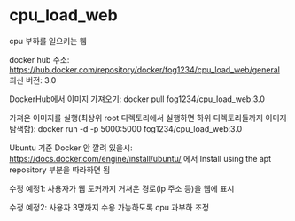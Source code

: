# cpu_load_web
cpu 부하를 일으키는 웹

docker hub 주소: https://hub.docker.com/repository/docker/fog1234/cpu_load_web/general
최신 버전: 3.0

DockerHub에서 이미지 가져오기: docker pull fog1234/cpu_load_web:3.0

가져온 이미지를 실행(최상위 root 디렉토리에서 실행하면 하위 디렉토리들까지 이미지 탐색함): docker run -d -p 5000:5000 fog1234/cpu_load_web:3.0

Ubuntu 기준 Docker 안 깔려 있을시: https://docs.docker.com/engine/install/ubuntu/ 에서 Install using the apt repository 부분을 따라하면 됨

수정 예정1: 사용자가 웹 도커까지 거쳐온 경로(ip 주소 등)을 웹에 표시

수정 예정2: 사용자 3명까지 수용 가능하도록 cpu 과부하 조정
